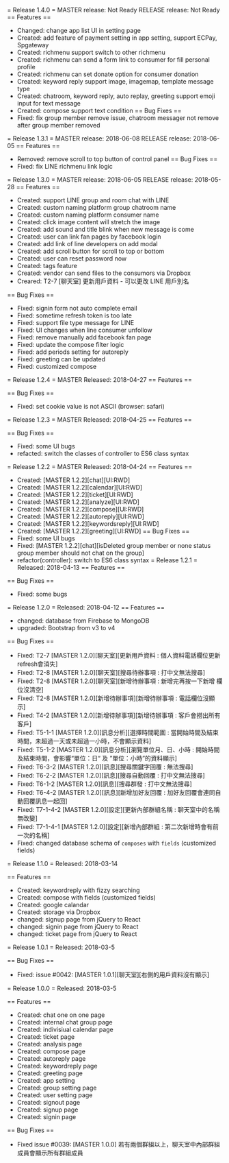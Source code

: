 = Release 1.4.0 =
MASTER release: Not Ready
RELEASE release: Not Ready
== Features ==
 * Changed: change app list UI in setting page
 * Created: add feature of payment setting in app setting, support ECPay, Spgateway
 * Created: richmenu support switch to other richmenu
 * Created: richmenu can send a form link to consumer for fill personal profile
 * Created: richmenu can set donate option for consumer donation
 * Created: keyword reply support image, imagemap, template message type
 * Created: chatroom, keyword reply, auto replay, greeting support emoji input for text message
 * Created: compose support text condition
== Bug Fixes ==
 * Fixed: fix group member remove issue, chatroom messager not remove after group member removed

= Release 1.3.1 =
MASTER release: 2018-06-08
RELEASE release: 2018-06-05
== Features ==
 * Removed: remove scroll to top button of control panel
== Bug Fixes ==
 * Fixed: fix LINE richmenu link logic


= Release 1.3.0 =
MASTER release: 2018-06-05
RELEASE release: 2018-05-28
== Features ==
 * Created: support LINE group and room chat with LINE
 * Created: custom naming platform group chatroom name
 * Created: custom naming platform consumer name
 * Created: click image content will stretch the image
 * Created: add sound and title blink when new message is come
 * Created: user can link fan pages by facebook login
 * Created: add link of line developers on add modal
 * Created: add scroll button for scroll to top or bottom
 * Created: user can reset password now
 * Created: tags feature
 * Created: vendor can send files to the consumors via Dropbox
 * Creared: T2-7 [聊天室] 更新用戶資料 - 可以更改 LINE 用戶別名
 
== Bug Fixes ==
 * Fixed: signin form not auto complete email
 * Fixed: sometime refresh token is too late
 * Fixed: support file type message for LINE
 * Fixed: UI changes when line consumer unfollow
 * Fixed: remove manually add facebook fan page
 * Fixed: update the compose filter logic
 * Fixed: add periods setting for autoreply
 * Fixed: greeting can be updated
 * Fixed: customized compose

= Release 1.2.4 =
MASTER Released: 2018-04-27
== Features ==

== Bug Fixes ==
 * Fixed: set cookie value is not ASCII (browser: safari)
 
= Release 1.2.3 =
MASTER Released: 2018-04-25
== Features ==

== Bug Fixes ==
 * Fixed: some UI bugs
 * refacted: switch the classes of controller to ES6 class syntax
 
 = Release 1.2.2 =
MASTER Released: 2018-04-24
== Features ==
 * Created: [MASTER 1.2.2][chat][UI:RWD]
 * Created: [MASTER 1.2.2][calendar][UI:RWD]
 * Created: [MASTER 1.2.2][ticket][UI:RWD]
 * Created: [MASTER 1.2.2][analyze][UI:RWD]
 * Created: [MASTER 1.2.2][compose][UI:RWD]
 * Created: [MASTER 1.2.2][autoreply][UI:RWD]
 * Created: [MASTER 1.2.2][keywordsreply][UI:RWD]
 * Created: [MASTER 1.2.2][greeting][UI:RWD]
== Bug Fixes ==
 * Fixed: some UI bugs
 * Fixed: [MASTER 1.2.2][chat][isDeleted group member or none status group member should not chat on the group]
 * refactor(controller): switch to ES6 class syntax
 = Release 1.2.1 =
Released: 2018-04-13
== Features ==

== Bug Fixes ==
 * Fixed: some bugs

 = Release 1.2.0 =
Released: 2018-04-12
== Features ==
 * changed: database from Firebase to MongoDB
 * upgraded: Bootstrap from v3 to v4

== Bug Fixes ==
 * Fixed: T2-7     [MASTER 1.2.0][聊天室][更新用戶資料 : 個人資料電話欄位更新refresh會消失]
 * Fixed: T2-8     [MASTER 1.2.0][聊天室][搜尋待辦事項 : 打中文無法搜尋]
 * Fixed: T2-8     [MASTER 1.2.0][聊天室][新增待辦事項 : 新增完再按一下新增 欄位沒清空]
 * Fixed: T2-8     [MASTER 1.2.0][新增待辦事項][新增待辦事項 : 電話欄位沒顯示]
 * Fixed: T4-2     [MASTER 1.2.0][新增待辦事項][新增待辦事項 : 客戶會撈出所有客戶]
 * Fixed: T5-1-1   [MASTER 1.2.0][訊息分析][選擇時間範圍 : 當開始時間及結束時間，未超過一天或未超過一小時，不會顯示資料]
 * Fixed: T5-1-2   [MASTER 1.2.0][訊息分析][瀏覽單位月、日、小時 : 開始時間及結束時間，會影響“單位：日“ 及 ”單位：小時”的資料顯示]
 * Fixed: T6-3-2   [MASTER 1.2.0][訊息][搜尋關鍵字回覆 : 無法搜尋]
 * Fixed: T6-2-2   [MASTER 1.2.0][訊息][搜尋自動回覆 : 打中文無法搜尋]
 * Fixed: T6-1-2   [MASTER 1.2.0][訊息][搜尋群發 : 打中文無法搜尋]
 * Fixed: T6-4-2   [MASTER 1.2.0][訊息][新增加好友回覆 : 加好友回覆會連同自動回覆訊息一起回]
 * Fixed: T7-1-4-2 [MASTER 1.2.0][設定][更新內部群組名稱 : 聊天室中的名稱無改變]
 * Fixed: T7-1-4-1 [MASTER 1.2.0][設定][新增內部群組 : 第二次新增時會有前一次的名稱]
 * Fixed: changed database schema of `composes` with `fields` (customized fields)
 
 = Release 1.1.0 =
Released: 2018-03-14

== Features ==
 * Created: keywordreply with fizzy searching
 * Created: compose with fields (customized fields)
 * Created: google calandar
 * Created: storage via Dropbox
 * changed: signup page from jQuery to React
 * changed: signin page from jQuery to React
 * changed: ticket page from jQuery to React

= Release 1.0.1 =
Released: 2018-03-5

== Bug Fixes ==
 * Fixed: issue #0042: [MASTER 1.0.1][聊天室][右側的用戶資料沒有顯示]

 = Release 1.0.0 =
Released: 2018-03-5

== Features ==
 * Created: chat one on one page
 * Created: internal chat group page
 * Created: indivisiual calendar page
 * Created: ticket page
 * Created: analysis page
 * Created: compose page
 * Created: autoreply page
 * Created: keywordreply page
 * Created: greeting page
 * Created: app setting
 * Created: group setting page
 * Created: user setting page
 * Created: signout page
 * Created: signup page
 * Created: signin page

== Bug Fixes ==
 * Fixed issue #0039: [MASTER 1.0.0] 若有兩個群組以上，聊天室中內部群組成員會顯示所有群組成員

